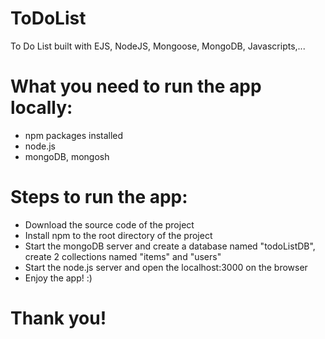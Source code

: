 # ToDoList
To Do List built with EJS, NodeJS, Mongoose, MongoDB, Javascripts,...

# What you need to run the app locally:
- npm packages installed
- node.js
- mongoDB, mongosh

# Steps to run the app:
- Download the source code of the project
- Install npm to the root directory of the project
- Start the mongoDB server and create a database named "todoListDB", create 2 collections named "items" and "users"
- Start the node.js server and open the localhost:3000 on the browser
- Enjoy the app! :)

# Thank you!
